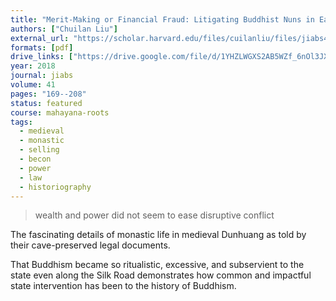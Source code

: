 ```yaml
---
title: "Merit-Making or Financial Fraud: Litigating Buddhist Nuns in Early 10th-Century Dunhuang"
authors: ["Chuilan Liu"]
external_url: "https://scholar.harvard.edu/files/cuilanliu/files/jiabs41006.pdf"
formats: [pdf]
drive_links: ["https://drive.google.com/file/d/1YHZLWGXS2AB5WZf_6nOl3JXdNItCVJOw/view?usp=drivesdk"]
year: 2018
journal: jiabs
volume: 41
pages: "169--208"
status: featured
course: mahayana-roots
tags:
  - medieval
  - monastic
  - selling
  - becon
  - power
  - law
  - historiography
---
```


> wealth and power did not seem to ease disruptive conflict

The fascinating details of monastic life in medieval Dunhuang as told by their cave-preserved legal documents.

That Buddhism became so ritualistic, excessive, and subservient to the state even along the Silk Road demonstrates how common and impactful state intervention has been to the history of Buddhism.
